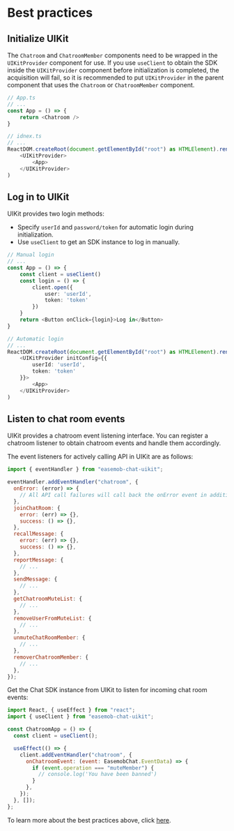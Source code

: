 # Best practices

## Initialize UIKit

The `Chatroom` and `ChatroomMember` components need to be wrapped in the `UIKitProvider` component for use. If you use `useClient` to obtain the SDK inside the `UIKitProvider` component before initialization is completed, the acquisition will fail, so it is recommended to put `UIKitProvider` in the parent component that uses the `Chatroom` or `ChatroomMember` component.

```typescript
// App.ts
// ...
const App = () => {
    return <Chatroom />
}

// idnex.ts
// ...
ReactDOM.createRoot(document.getElementById("root") as HTMLElement).render(
    <UIKitProvider>
        <App>
    </UIKitProvider>
)
```

## Log in to UIKit

UIKit provides two login methods:

- Specify `userId` and `password/token` for automatic login during initialization.
- Use `useClient` to get an SDK instance to log in manually.

```typescript
// Manual login
// ...
const App = () => {
    const client = useClient()
    const login = () => {
        client.open({
            user: 'userId',
            token: 'token'
        })
    }
    return <Button onClick={login}>Log in</Button>
}

// Automatic login
// ...
ReactDOM.createRoot(document.getElementById("root") as HTMLElement).render(
    <UIKitProvider initConfig={{
        userId: 'userId',
        token: 'token'
    }}>
        <App>
    </UIKitProvider>
)
```
 
## Listen to chat room events

UIKit provides a chatroom event listening interface. You can register a chatroom listener to obtain chatroom events and handle them accordingly.

The event listeners for actively calling API in UIKit are as follows:

```javascript
import { eventHandler } from "easemob-chat-uikit";

eventHandler.addEventHandler("chatroom", {
  onError: (error) => {
    // All API call failures will call back the onError event in addition to the corresponding event.
  },
  joinChatRoom: {
    error: (err) => {},
    success: () => {},
  },
  recallMessage: {
    error: (err) => {},
    success: () => {},
  },
  reportMessage: {
    // ...
  },
  sendMessage: {
    // ...
  },
  getChatroomMuteList: {
    // ...
  },
  removeUserFromMuteList: {
    // ...
  },
  unmuteChatRoomMember: {
    // ...
  },
  removerChatroomMember: {
    // ...
  },
});
```

Get the Chat SDK instance from UIKit to listen for incoming chat room events:

```javascript
import React, { useEffect } from "react";
import { useClient } from "easemob-chat-uikit";

const ChatroomApp = () => {
  const client = useClient();

  useEffect(() => {
    client.addEventHandler("chatroom", {
      onChatroomEvent: (event: EasemobChat.EventData) => {
        if (event.operation === "muteMember") {
          // console.log('You have been banned')
        }
      },
    });
  }, []);
};
```

To learn more about the best practices above, click [here](https://github.com/AsteriskZuo/react-native-chat-room-demo). 